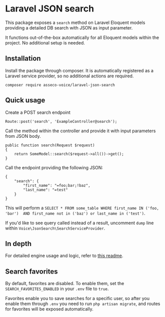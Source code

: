 # Laravel JSON search

This package exposes a ``search`` method on Laravel Eloquent models
providing a detailed DB search with JSON as input parameter. 

It functions out-of-the-box automatically for all Eloquent models 
within the project. No additional setup is needed.

## Installation

Install the package through composer. It is automatically registered
as a Laravel service provider, so no additional actions are required.

``composer require asseco-voice/laravel-json-search``

## Quick usage

Create a POST search endpoint

```
Route::post('search', 'ExampleController@search');
```

Call the method within the controller and provide it with input parameters from JSON body.

```
public function search(Request $request)
{
    return SomeModel::search($request->all())->get();
}
```
 
Call the endpoint providing the following JSON:

```
{
    "search": {
        "first_name": "=foo;bar;!baz",
        "last_name": "=test"
    }
}
```
    
This will perform a ``SELECT * FROM some_table WHERE first_name IN ('foo, 'bar') 
AND first_name not in ('baz') or last_name in ('test')``.

If you'd like to see query called instead of a result, uncomment ``dump`` line
within ``Voice\JsonSearch\SearchServiceProvider``.

## In depth

For detailed engine usage and logic, refer to 
[this readme](https://github.com/asseco-voice/laravel-json-query-builder).

## Search favorites

By default, favorites are disabled. To enable them, set the ``SEARCH_FAVORITES_ENABLED`` 
in your `.env` file to `true`.

Favorites enable you to save searches for a specific user, so after you enable them through
``.env`` you need to run `php artisan migrate`, and routes for favorites will be exposed 
automatically. 
